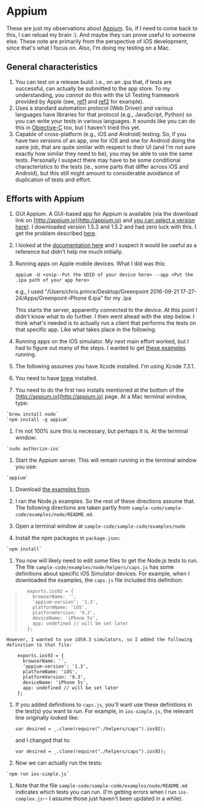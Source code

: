 # Appium

These are just my observations about [Appium](http://appium.io). So, if I need to come back to this, I can reload my brain :). And maybe they can prove useful to someone else. These note are primarily from the perspective of iOS development, since that's what I focus on. Also, I'm doing my testing on a Mac.

## General characteristics

1. You can test on a release build. i.e., on an .ipa that, if tests are successful, can actually be submitted to the app store. To my understanding, you *cannot* do this with the UI Testing framework provided by Apple (see, [ref1](https://forums.developer.apple.com/thread/29609) and [ref2](http://stackoverflow.com/questions/34623029/is-there-a-way-to-run-xctestui-against-an-archived-build-ipa) for example). 
1. Uses a standard automation protocol (Web Driver) and various languages have libraries for that protocol (e.g., JavaScript, Python) so you can write your tests in various languages. It sounds like you can do this in [Objective-C](https://github.com/appium/selenium-objective-c) too, but I haven't tried this yet.
1. Capable of cross-platform (e.g., iOS and Android) testing. So, if you have two versions of an app, one for iOS and one for Android doing the same job, that are quite similar with respect to their UI (and I'm not sure exactly how similar they need to be), you may be able to use the same tests. Personally I suspect there may have to be some conditional characteristics to the tests (ie., some parts that differ across iOS and Android), but this still might amount to considerable avoidance of duplication of tests and effort.

## Efforts with Appium

1. GUI Appium. A GUI-based app for Appium is available (via the download link on [http://appium.io](http://appium.io) and [you can select a version here](https://bitbucket.org/appium/appium.app/downloads/)). I downloaded version 1.5.3 and 1.5.2 and had zero luck with this. I get the problem described [here](https://discuss.appium.io/t/cannot-start-appium-server-and-launch-inspector-after-upgrading-to-1-5-2/10098/18).

1. I looked at the [documentation here](http://appium.io/slate/en/master/?ruby#about-appium) and I suspect it would be useful as a reference but didn't help me much initially.

1. Running apps on Apple mobile devices. What I did was this:
	
	`appium -U <snip--Put the UDID of your device here> --app <Put the .ipa path of your app here>`
	
	e.g., I used "/Users/chris.prince/Desktop/Greenpoint 2016-09-21 17-27-24/Apps/Greenpoint-iPhone 6.ipa" for my .ipa
	
	This starts the server, apparently connected to the device. At this point I didn't know what to do further. I then went ahead with the step below. I think what's needed is to actually run a client that performs the tests on that specific app. Like what takes place in the following. 

1. Running apps on the iOS simulator. My next main effort worked, but I had to figure out many of the steps. I wanted to get [these examples](https://github.com/appium/sample-code) running. 

  1. The following assumes you have Xcode installed. I'm using Xcode 7.3.1.
  1. You need to have [brew](http://brew.sh) installed. 
  1. You need to do the first two installs mentioned at the bottom of the [http://appium.io](http://appium.io) page. At a Mac terminal window, type:
  
  	`brew install node`  
  	`npm install -g appium`  
  	
  1. I'm not 100% sure this is necessary, but perhaps it is. At the terminal window:
  
  	`sudo authorize-ios`
  	
  1. Start the Appium server. This will remain running in the terminal window you use:
  
  	`appium`
  	
  1. Download [the examples from](https://github.com/appium/sample-code).
  	
  1. I ran the Node.js examples. So the rest of these directions assume that. The following directions are taken partly from `sample-code/sample-code/examples/node/README.md`.
  
  1. Open a terminal window at `sample-code/sample-code/examples/node`
  	
  1. Install the npm packages in `package.json`:
  
  	`npm install`
  	
  1. You now will likely need to edit some files to get the Node.js tests to run. The file `sample-code/examples/node/helpers/caps.js` has some definitions about specific iOS Simulator devices. For example, when I downloaded the examples, the `caps.js` file included this definition:

>		exports.ios92 = {
>		  browserName: '',
>		  'appium-version': '1.3',
>		  platformName: 'iOS',
>		  platformVersion: '9.2',
>		  deviceName: 'iPhone 5s',
>		  app: undefined // will be set later
>		};

	However, I wanted to use iOS9.3 simulators, so I added the following definition to that file:

		exports.ios93 = {
		  browserName: '',
		  'appium-version': '1.3',
		  platformName: 'iOS',
		  platformVersion: '9.3',
		  deviceName: 'iPhone 5s',
		  app: undefined // will be set later
		};
  	
  1. If you added definitions to `caps.js`, you'll want use these definitions in the test(s) you want to run. For example, in `ios-simple.js`, the relevant line originally looked like:
  
  	 `var desired = _.clone(require("./helpers/caps").ios92);`
  	 
  	 and I changed that to:
  	 
  	 `var desired = _.clone(require("./helpers/caps").ios93);`
  	 
  1. Now we can actually run the tests:
  
  	`npm run ios-simple.js`
  	
  1. Note that the file `sample-code/sample-code/examples/node/README.md` indicates which tests you can run. (I'm getting errors when I run `ios-complex.js`-- I assume those just haven't been updated in a while).